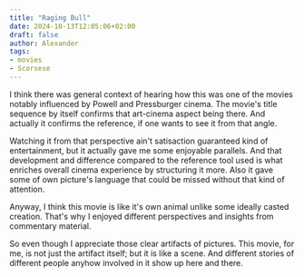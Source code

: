 ```yaml
---
title: "Raging Bull"
date: 2024-10-13T12:05:06+02:00
draft: false
author: Alexander
tags:
- movies
- Scorsese
---
```


I think there was general context of hearing how this was one of the movies notably influenced by Powell and Pressburger cinema.
The movie's title sequence by itself confirms that art-cinema aspect being there.
And actually it confirms the reference, if one wants to see it from that angle.

Watching it from that perspective ain't satisaction guaranteed kind of entertainment, but it actually gave me some enjoyable parallels.
And that development and difference compared to the reference tool used is what enriches overall cinema experience by structuring it more.
Also it gave some of own picture's language that could be missed without that kind of attention.

Anyway, I think this movie is like it's own animal unlike some ideally casted creation.
That's why I enjoyed different perspectives and insights from commentary material.

So even though I appreciate those clear artifacts of pictures.
This movie, for me, is not just the artifact itself; but it is like a scene.
And different stories of different people anyhow involved in it show up here and there.
